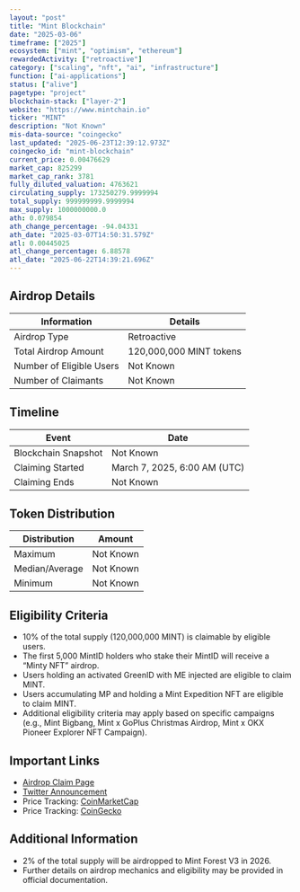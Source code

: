 ```yaml
---
layout: "post"
title: "Mint Blockchain"
date: "2025-03-06"
timeframe: ["2025"]
ecosystem: ["mint", "optimism", "ethereum"]
rewardedActivity: ["retroactive"]
category: ["scaling", "nft", "ai", "infrastructure"]
function: ["ai-applications"]
status: ["alive"]
pagetype: "project"
blockchain-stack: ["layer-2"]
website: "https://www.mintchain.io"
ticker: "MINT"
description: "Not Known"
mis-data-source: "coingecko"
last_updated: "2025-06-23T12:39:12.973Z"
coingecko_id: "mint-blockchain"
current_price: 0.00476629
market_cap: 825299
market_cap_rank: 3781
fully_diluted_valuation: 4763621
circulating_supply: 173250279.9999994
total_supply: 999999999.9999994
max_supply: 1000000000.0
ath: 0.079854
ath_change_percentage: -94.04331
ath_date: "2025-03-07T14:50:31.579Z"
atl: 0.00445025
atl_change_percentage: 6.88578
atl_date: "2025-06-22T14:39:21.696Z"
---
```


## Airdrop Details

| Information              | Details                 |
| ------------------------ | ----------------------- |
| Airdrop Type             | Retroactive             |
| Total Airdrop Amount     | 120,000,000 MINT tokens |
| Number of Eligible Users | Not Known               |
| Number of Claimants      | Not Known               |

## Timeline

| Event               | Date                         |
| ------------------- | ---------------------------- |
| Blockchain Snapshot | Not Known                    |
| Claiming Started    | March 7, 2025, 6:00 AM (UTC) |
| Claiming Ends       | Not Known                    |

## Token Distribution

| Distribution   | Amount    |
| -------------- | --------- |
| Maximum        | Not Known |
| Median/Average | Not Known |
| Minimum        | Not Known |

## Eligibility Criteria

- 10% of the total supply (120,000,000 MINT) is claimable by eligible users.
- The first 5,000 MintID holders who stake their MintID will receive a “Minty NFT” airdrop.
- Users holding an activated GreenID with ME injected are eligible to claim MINT.
- Users accumulating MP and holding a Mint Expedition NFT are eligible to claim MINT.
- Additional eligibility criteria may apply based on specific campaigns (e.g., Mint Bigbang, Mint x GoPlus Christmas Airdrop, Mint x OKX Pioneer Explorer NFT Campaign).

## Important Links

- [Airdrop Claim Page](https://www.mintchain.io/airdrop/claim)
- [Twitter Announcement](https://x.com/Mint_Blockchain/status/1897890105156943945)
- Price Tracking: [CoinMarketCap](https://coinmarketcap.com/currencies/mint-blockchain)
- Price Tracking: [CoinGecko](https://www.coingecko.com/en/coins/mint-blockchain)

## Additional Information

- 2% of the total supply will be airdropped to Mint Forest V3 in 2026.
- Further details on airdrop mechanics and eligibility may be provided in official documentation.
